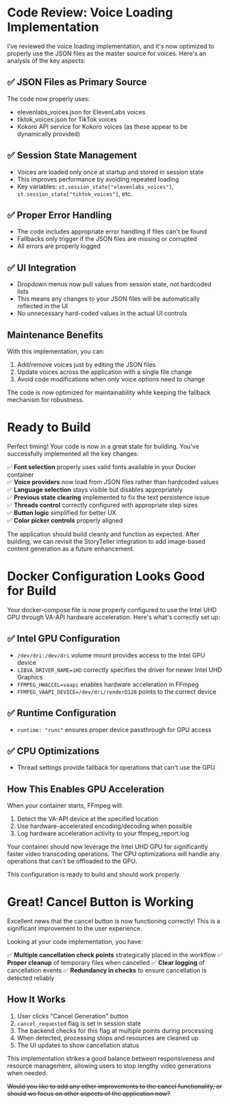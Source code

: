 # Code Review: Voice Loading Implementation

I've reviewed the voice loading implementation, and it's now optimized to properly use the JSON files as the master source for voices. Here's an analysis of the key aspects:

## ✅ JSON Files as Primary Source

The code now properly uses:
- elevenlabs_voices.json for ElevenLabs voices
- tiktok_voices.json for TikTok voices
- Kokoro API service for Kokoro voices (as these appear to be dynamically provided)

## ✅ Session State Management

- Voices are loaded only once at startup and stored in session state
- This improves performance by avoiding repeated loading
- Key variables: `st.session_state["elevenlabs_voices"]`, `st.session_state["tiktok_voices"]`, etc.

## ✅ Proper Error Handling

- The code includes appropriate error handling if files can't be found
- Fallbacks only trigger if the JSON files are missing or corrupted
- All errors are properly logged

## ✅ UI Integration

- Dropdown menus now pull values from session state, not hardcoded lists
- This means any changes to your JSON files will be automatically reflected in the UI
- No unnecessary hard-coded values in the actual UI controls

## Maintenance Benefits

With this implementation, you can:
1. Add/remove voices just by editing the JSON files
2. Update voices across the application with a single file change
3. Avoid code modifications when only voice options need to change

The code is now optimized for maintainability while keeping the fallback mechanism for robustness.


# Ready to Build

Perfect timing! Your code is now in a great state for building. You've successfully implemented all the key changes:

✅ **Font selection** properly uses valid fonts available in your Docker container  
✅ **Voice providers** now load from JSON files rather than hardcoded values  
✅ **Language selection** stays visible but disables appropriately  
✅ **Previous state clearing** implemented to fix the text persistence issue  
✅ **Threads control** correctly configured with appropriate step sizes  
✅ **Button logic** simplified for better UX  
✅ **Color picker controls** properly aligned  

The application should build cleanly and function as expected. After building, we can revisit the StoryTeller integration to add image-based content generation as a future enhancement.


# Docker Configuration Looks Good for Build

Your docker-compose file is now properly configured to use the Intel UHD GPU through VA-API hardware acceleration. Here's what's correctly set up:

## ✅ Intel GPU Configuration
- `/dev/dri:/dev/dri` volume mount provides access to the Intel GPU device
- `LIBVA_DRIVER_NAME=iHD` correctly specifies the driver for newer Intel UHD Graphics
- `FFMPEG_HWACCEL=vaapi` enables hardware acceleration in FFmpeg
- `FFMPEG_VAAPI_DEVICE=/dev/dri/renderD128` points to the correct device

## ✅ Runtime Configuration
- `runtime: "runc"` ensures proper device passthrough for GPU access

## ✅ CPU Optimizations
- Thread settings provide fallback for operations that can't use the GPU

## How This Enables GPU Acceleration

When your container starts, FFmpeg will:
1. Detect the VA-API device at the specified location
2. Use hardware-accelerated encoding/decoding when possible
3. Log hardware acceleration activity to your ffmpeg_report.log

Your container should now leverage the Intel UHD GPU for significantly faster video transcoding operations. The CPU optimizations will handle any operations that can't be offloaded to the GPU.

This configuration is ready to build and should work properly.


# Great! Cancel Button is Working

Excellent news that the cancel button is now functioning correctly! This is a significant improvement to the user experience.

Looking at your code implementation, you have:

✅ **Multiple cancellation check points** strategically placed in the workflow
✅ **Proper cleanup** of temporary files when cancelled
✅ **Clear logging** of cancellation events
✅ **Redundancy in checks** to ensure cancellation is detected reliably

## How It Works

1. User clicks "Cancel Generation" button
2. `cancel_requested` flag is set in session state
3. The backend checks for this flag at multiple points during processing
4. When detected, processing stops and resources are cleaned up
5. The UI updates to show cancellation status

This implementation strikes a good balance between responsiveness and resource management, allowing users to stop lengthy video generations when needed.

~~Would you like to add any other improvements to the cancel functionality, or should we focus on other aspects of the application now?~~